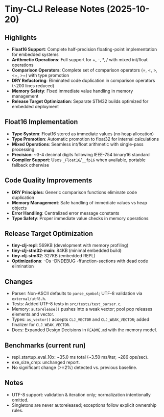 # Tiny-CLJ Release Notes (2025-10-20)

## Highlights
- **Float16 Support**: Complete half-precision floating-point implementation for embedded systems
- **Arithmetic Operations**: Full support for +, -, *, / with mixed int/float operations
- **Comparison Operators**: Complete set of comparison operators (=, <, >, <=, >=) with type promotion
- **DRY Refactoring**: Eliminated code duplication in comparison operators (~200 lines reduced)
- **Memory Safety**: Fixed immediate value handling in memory management
- **Release Target Optimization**: Separate STM32 builds optimized for embedded deployment

## Float16 Implementation
- **Type System**: Float16 stored as immediate values (no heap allocation)
- **Type Promotion**: Automatic promotion to float32 for internal calculations
- **Mixed Operations**: Seamless int/float arithmetic with single-pass processing
- **Precision**: ~3-4 decimal digits following IEEE-754 binary16 standard
- **Compiler Support**: Uses `_Float16`/`__fp16` when available, portable fallback otherwise

## Code Quality Improvements
- **DRY Principles**: Generic comparison functions eliminate code duplication
- **Memory Management**: Safe handling of immediate values vs heap objects
- **Error Handling**: Centralized error message constants
- **Type Safety**: Proper immediate value checks in memory operations

## Release Target Optimization
- **tiny-clj-repl**: 569KB (development with memory profiling)
- **tiny-clj-stm32-main**: 84KB (minimal embedded build)
- **tiny-clj-stm32**: 327KB (embedded REPL)
- **Optimizations**: -Os -DNDEBUG -ffunction-sections with dead code elimination

## Changes
- Parser: Non-ASCII defaults to `parse_symbol`; UTF-8 validation via `external/utf8.h`.
- Tests: Added UTF-8 tests in `src/tests/test_parser.c`.
- Memory: `autorelease()` pushes into a weak vector; pool pop releases elements and vector.
- Types: `as_vector()` accepts `CLJ_VECTOR` and `CLJ_WEAK_VECTOR`; added finalizer for `CLJ_WEAK_VECTOR`.
- Docs: Expanded Design Decisions in `README.md` with the memory model.

## Benchmarks (current run)
- repl_startup_eval_10x: ~35.0 ms total (~3.50 ms/iter, ~286 ops/sec).
- exe_size_cmp: unchanged report.
- No significant change (>=2%) detected vs. previous baseline.

## Notes
- UTF-8 support: validation & iteration only; normalization intentionally omitted.
- Singletons are never autoreleased; exceptions follow explicit ownership rules.
